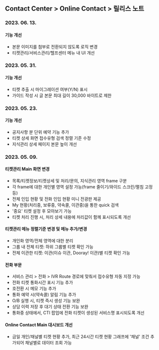 ## Contact Center > Online Contact > 릴리스 노트

### 2023. 06. 13.

#### 기능 개선

- 본문 이미지를 첨부로 전환되지 않도록 로직 변경
- 티켓관리/서비스관리/헬프센터 메뉴 내 UI 개선

### 2023. 05. 31.

#### 기능 개선

- 티켓 추출 시 마이그레이션 여부(Y/N) 표시
- 가이드 작성 시 글 본문 최대 길이 30,000 바이트로 제한

### 2023. 05. 23.

#### 기능 개선

- 공지사항 분 단위 예약 기능 추가
- 티켓 상세 화면 접수유형 검색 정렬 기준 수정
- 지식관리 상세 페이지 본문 높이 개선

### 2023. 05. 09.

#### 티켓관리 Main 화면 변경

- 목록/티켓정보/티켓상세 및 처리/문의, 지식관리 영역 frame 구분
- 각 frame에 대한 개인별 영역 설정 가능(frame 줄이기/와이드 스크린/펼침 고정 등)
- 전체 인입 현황 및 전화 인입 현황 미니 전광판 제공
- My 현황(처리중, 보류중, 약속콜, 이관중)을 통한 quick 검색
- '중요' 티켓 설정 후 모아보기 가능
- 티켓 처리 진행 시, 처리 상세 내용에 처리값이 함께 표시되도록 개선

#### 티켓관리 메뉴 정렬기준 변경 및 메뉴 추가/변경

- 개인화 영역/전체 영역에 대한 분리
- 그룹 내 전체 티켓: 하위 그룹별 티켓 확인 가능
- 전체 이관한 티켓: 이관(이슈 이관, Dooray! 이관)별 티켓 확인 가능

#### 전화 부문

- 서비스 관리 > 전화 > IVR Route 경로에 맞춰서 접수유형 자동 지정 가능
- 전화 티켓 통화시간 표시 기능 추가
- 호전환 시 메모 기능 추가
- 통화 예약 시(약속콜) 알림 기능 추가
- O/B 실행 시, 티켓 즉시 생성 기능 보완
- 상담 이력 저장 후 대기 상태 전환 기능 보완
- 통화중 상태에서, CTI 팝업에 전화 티켓이 생성된 서비스명 표시되도록 개선

#### Online Contact Main 대시보드 개선

- 금일 개인/채널별 티켓 현황 추가, 최근 24시간 티켓 현황 그래프에 '채널' 조건 추가되어 채널별로 데이터 조회 가능
